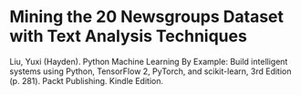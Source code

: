 # Mining the 20 Newsgroups Dataset with Text Analysis Techniques

Liu, Yuxi (Hayden). Python Machine Learning By Example: Build intelligent systems using Python, TensorFlow 2, PyTorch, and scikit-learn, 3rd Edition (p. 281). Packt Publishing. Kindle Edition. 
